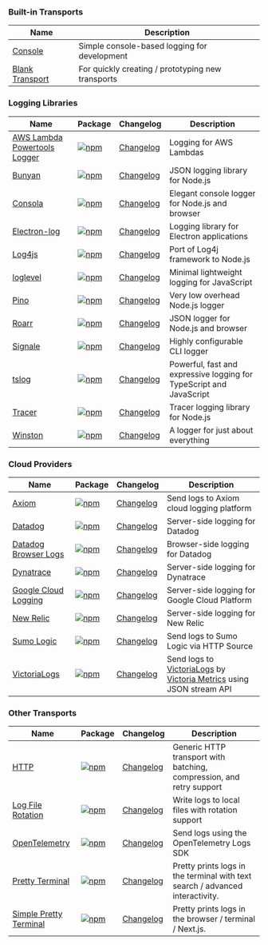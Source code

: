 ### Built-in Transports

| Name | Description |
|------|-------------|
| [Console](/transports/console) <Badge type="warning" text="Browser" /> <Badge type="tip" text="Server" /> | Simple console-based logging for development |
| [Blank Transport](/transports/blank-transport) <Badge type="warning" text="Browser" /> <Badge type="tip" text="Server" /> | For quickly creating / prototyping new transports |

### Logging Libraries

| Name | Package | Changelog                                                              | Description |
|------|---------|------------------------------------------------------------------------|-------------|
| [AWS Lambda Powertools Logger](/transports/aws-lambda-powertools) <Badge type="tip" text="Server" /> | [![npm](https://img.shields.io/npm/v/@loglayer/transport-aws-lambda-powertools)](https://www.npmjs.com/package/@loglayer/transport-aws-lambda-powertools) | [Changelog](/transports/changelogs/aws-lambda-powertools-changelog.md) | Logging for AWS Lambdas |
| [Bunyan](/transports/bunyan) <Badge type="warning" text="Browser" /> <Badge type="tip" text="Server" /> | [![npm](https://img.shields.io/npm/v/@loglayer/transport-bunyan)](https://www.npmjs.com/package/@loglayer/transport-bunyan) | [Changelog](/transports/changelogs/bunyan-changelog.md)                | JSON logging library for Node.js |
| [Consola](/transports/consola) <Badge type="tip" text="Server" /> | [![npm](https://img.shields.io/npm/v/@loglayer/transport-consola)](https://www.npmjs.com/package/@loglayer/transport-consola) | [Changelog](/transports/changelogs/consola-changelog.md)               | Elegant console logger for Node.js and browser |
| [Electron-log](/transports/electron-log) <Badge type="tip" text="Server" /> | [![npm](https://img.shields.io/npm/v/@loglayer/transport-electron-log)](https://www.npmjs.com/package/@loglayer/transport-electron-log) | [Changelog](/transports/changelogs/electron-log-changelog.md)          | Logging library for Electron applications |
| [Log4js](/transports/log4js) <Badge type="tip" text="Server" /> | [![npm](https://img.shields.io/npm/v/@loglayer/transport-log4js)](https://www.npmjs.com/package/@loglayer/transport-log4js) | [Changelog](/transports/changelogs/log4js-node-changelog.md)           | Port of Log4j framework to Node.js |
| [loglevel](/transports/loglevel) <Badge type="warning" text="Browser" /> <Badge type="tip" text="Server" /> | [![npm](https://img.shields.io/npm/v/@loglayer/transport-loglevel)](https://www.npmjs.com/package/@loglayer/transport-loglevel) | [Changelog](/transports/changelogs/loglevel-changelog.md)              | Minimal lightweight logging for JavaScript |
| [Pino](/transports/pino) <Badge type="warning" text="Browser" /> <Badge type="tip" text="Server" /> | [![npm](https://img.shields.io/npm/v/@loglayer/transport-pino)](https://www.npmjs.com/package/@loglayer/transport-pino) | [Changelog](/transports/changelogs/pino-changelog.md)                  | Very low overhead Node.js logger |
| [Roarr](/transports/roarr) <Badge type="warning" text="Browser" /> <Badge type="tip" text="Server" /> | [![npm](https://img.shields.io/npm/v/@loglayer/transport-roarr)](https://www.npmjs.com/package/@loglayer/transport-roarr) | [Changelog](/transports/changelogs/roarr-changelog.md)                 | JSON logger for Node.js and browser |
| [Signale](/transports/signale) <Badge type="tip" text="Server" /> | [![npm](https://img.shields.io/npm/v/@loglayer/transport-signale)](https://www.npmjs.com/package/@loglayer/transport-signale) | [Changelog](/transports/changelogs/signale-changelog.md)               | Highly configurable CLI logger |
| [tslog](/transports/tslog) <Badge type="warning" text="Browser" /> <Badge type="tip" text="Server" /> | [![npm](https://img.shields.io/npm/v/@loglayer/transport-tslog)](https://www.npmjs.com/package/@loglayer/transport-tslog) | [Changelog](/transports/changelogs/tslog-changelog.md)                 | Powerful, fast and expressive logging for TypeScript and JavaScript |
| [Tracer](/transports/tracer) <Badge type="tip" text="Server" /> | [![npm](https://img.shields.io/npm/v/@loglayer/transport-tracer)](https://www.npmjs.com/package/@loglayer/transport-tracer) | [Changelog](/transports/changelogs/tracer-changelog.md)                | Tracer logging library for Node.js |
| [Winston](/transports/winston) <Badge type="warning" text="Browser" /> <Badge type="tip" text="Server" /> | [![npm](https://img.shields.io/npm/v/@loglayer/transport-winston)](https://www.npmjs.com/package/@loglayer/transport-winston) | [Changelog](/transports/changelogs/winston-changelog.md)               | A logger for just about everything |

### Cloud Providers

| Name | Package | Changelog | Description                                                                                                                                               |
|------|---------|-----------|-----------------------------------------------------------------------------------------------------------------------------------------------------------|
| [Axiom](/transports/axiom) <Badge type="tip" text="Server" /> | [![npm](https://img.shields.io/npm/v/@loglayer/transport-axiom)](https://www.npmjs.com/package/@loglayer/transport-axiom) | [Changelog](/transports/changelogs/axiom-changelog.md) | Send logs to Axiom cloud logging platform                                                                                                                 |
| [Datadog](/transports/datadog) <Badge type="tip" text="Server" /> | [![npm](https://img.shields.io/npm/v/@loglayer/transport-datadog)](https://www.npmjs.com/package/@loglayer/transport-datadog) | [Changelog](/transports/changelogs/datadog-changelog.md) | Server-side logging for Datadog                                                                                                                           |
| [Datadog Browser Logs](/transports/datadog-browser-logs) <Badge type="warning" text="Browser" /> | [![npm](https://img.shields.io/npm/v/@loglayer/transport-datadog-browser-logs)](https://www.npmjs.com/package/@loglayer/transport-datadog-browser-logs) | [Changelog](/transports/changelogs/datadog-browser-logs-changelog.md) | Browser-side logging for Datadog                                                                                                                          |
| [Dynatrace](/transports/dynatrace) <Badge type="tip" text="Server" /> | [![npm](https://img.shields.io/npm/v/@loglayer/transport-dynatrace)](https://www.npmjs.com/package/@loglayer/transport-dynatrace) | [Changelog](/transports/changelogs/dynatrace-changelog.md) | Server-side logging for Dynatrace                                                                                                                         |
| [Google Cloud Logging](/transports/google-cloud-logging) <Badge type="tip" text="Server" /> | [![npm](https://img.shields.io/npm/v/@loglayer/transport-google-cloud-logging)](https://www.npmjs.com/package/@loglayer/transport-google-cloud-logging) | [Changelog](/transports/changelogs/google-cloud-logging-changelog.md) | Server-side logging for Google Cloud Platform                                                                                                             |
| [New Relic](/transports/new-relic) <Badge type="tip" text="Server" /> | [![npm](https://img.shields.io/npm/v/@loglayer/transport-new-relic)](https://www.npmjs.com/package/@loglayer/transport-new-relic) | [Changelog](/transports/changelogs/new-relic-changelog.md) | Server-side logging for New Relic                                                                                                                         |
| [Sumo Logic](/transports/sumo-logic) <Badge type="tip" text="Server" /> | [![npm](https://img.shields.io/npm/v/@loglayer/transport-sumo-logic)](https://www.npmjs.com/package/@loglayer/transport-sumo-logic) | [Changelog](/transports/changelogs/sumo-logic-changelog.md) | Send logs to Sumo Logic via HTTP Source                                                                                                                   |
| [VictoriaLogs](/transports/victoria-logs) <Badge type="tip" text="Server" /> | [![npm](https://img.shields.io/npm/v/@loglayer/transport-victoria-logs)](https://www.npmjs.com/package/@loglayer/transport-victoria-logs) | [Changelog](/transports/changelogs/victoria-logs-changelog.md) | Send logs to [VictoriaLogs](https://victoriametrics.com/products/victorialogs/) by [Victoria Metrics](https://victoriametrics.com/) using JSON stream API |

### Other Transports

| Name | Package                                                                                                                                           | Changelog | Description                                                                   |
|------|---------------------------------------------------------------------------------------------------------------------------------------------------|-----------|-------------------------------------------------------------------------------|
| [HTTP](/transports/http) <Badge type="warning" text="Browser" /> <Badge type="tip" text="Server" /> | [![npm](https://img.shields.io/npm/v/@loglayer/transport-http)](https://www.npmjs.com/package/@loglayer/transport-http) | [Changelog](/transports/changelogs/http-changelog.md) | Generic HTTP transport with batching, compression, and retry support          |
| [Log File Rotation](/transports/log-file-rotation) <Badge type="tip" text="Server" /> | [![npm](https://img.shields.io/npm/v/@loglayer/transport-log-file-rotation)](https://www.npmjs.com/package/@loglayer/transport-log-file-rotation) | [Changelog](/transports/changelogs/log-file-rotation-changelog.md) | Write logs to local files with rotation support                               |
| [OpenTelemetry](/transports/opentelemetry) <Badge type="tip" text="Server" /> | [![npm](https://img.shields.io/npm/v/@loglayer/transport-opentelemetry)](https://www.npmjs.com/package/@loglayer/transport-opentelemetry)         | [Changelog](/transports/changelogs/opentelemetry-changelog.md) | Send logs using the OpenTelemetry Logs SDK                                    |
| [Pretty Terminal](/transports/pretty-terminal) <Badge type="tip" text="Server" /> | [![npm](https://img.shields.io/npm/v/@loglayer/transport-pretty-terminal)](https://www.npmjs.com/package/@loglayer/transport-pretty-terminal)     | [Changelog](/transports/changelogs/pretty-terminal-changelog.md) | Pretty prints logs in the terminal with text search / advanced interactivity. |
| [Simple Pretty Terminal](/transports/simple-pretty-terminal) <Badge type="warning" text="Browser" /> <Badge type="tip" text="Server" /> | [![npm](https://img.shields.io/npm/v/@loglayer/transport-simple-pretty-terminal)](https://www.npmjs.com/package/@loglayer/transport-simple-pretty-terminal) | [Changelog](/transports/changelogs/simple-pretty-terminal-changelog.md) | Pretty prints logs in the browser / terminal / Next.js.                       |
